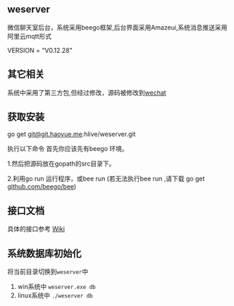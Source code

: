 ## weserver

微信聊天室后台，系统采用beego框架,后台界面采用Amazeui,系统消息推送采用阿里云mqtt形式

VERSION = "V0.12.28"

## 其它相关
系统中采用了第三方包,但经过修改，源码被修改到[wechat](git@git.haoyue.me:iuan/wechat.git)

## 获取安装
go get git@git.haoyue.me:hlive/weserver.git

执行以下命令
首先你应该先有beego 环境。
 
1.然后把源码放在gopath的src目录下。

2.利用go run 运行程序，或bee run (若无法执行bee run ,请下载 go get [github.com/beego/bee](https://github.com/beego/bee))

## 接口文档

具体的接口参考 [Wiki](http://git.haoyue.me:8080/hlive/weserver/wiki)

## 系统数据库初始化
将当前目录切换到`weserver`中
1. win系统中 `weserver.exe db`
2. linux系统中 `./weserver db`

